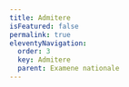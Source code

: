 ```yaml
---
title: Admitere
isFeatured: false
permalink: true
eleventyNavigation:
  order: 3
  key: Admitere
  parent: Examene nationale
---
```

